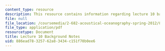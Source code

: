 ```yaml
---
content_type: resource
description: This resource contains information regarding lecture 10 background notes.
file: null
file_location: /coursemedia/2-682-acoustical-oceanography-spring-2012/886ead78325762a83434c151f70b0ee6_MIT2_682S12_bglec10.pdf
file_type: application/pdf
resourcetype: Document
title: Lecture 10 Background Notes
uid: 886ead78-3257-62a8-3434-c151f70b0ee6
---
```

